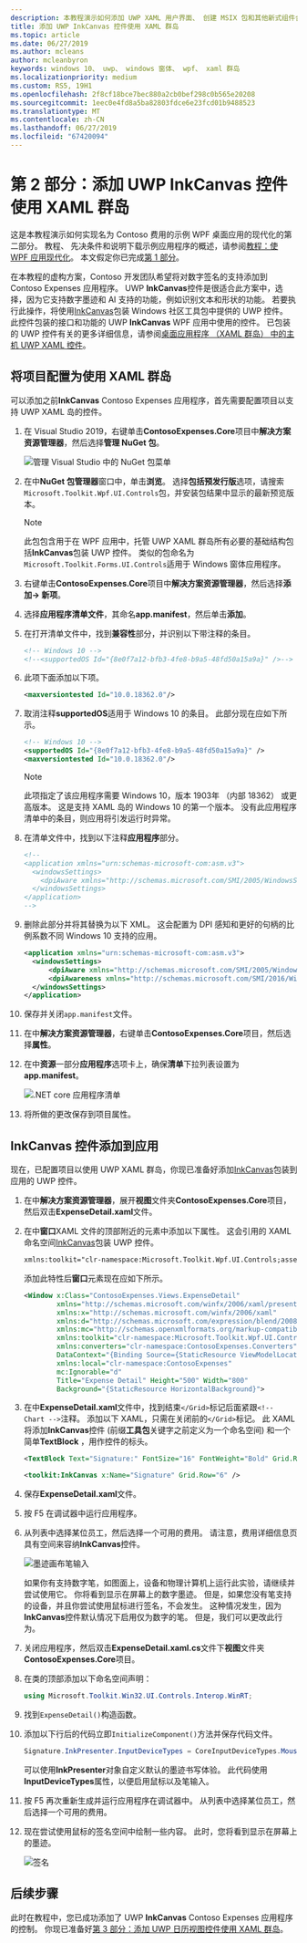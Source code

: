 ```yaml
---
description: 本教程演示如何添加 UWP XAML 用户界面、 创建 MSIX 包和其他新式组件合并到 WPF 应用。
title: 添加 UWP InkCanvas 控件使用 XAML 群岛
ms.topic: article
ms.date: 06/27/2019
ms.author: mcleans
author: mcleanbyron
keywords: windows 10、 uwp、 windows 窗体、 wpf、 xaml 群岛
ms.localizationpriority: medium
ms.custom: RS5, 19H1
ms.openlocfilehash: 2f8cf18bce7bec880a2cb0bef298c0b565e20208
ms.sourcegitcommit: 1eec0e4fd8a5ba82803fdce6e23fcd01b9488523
ms.translationtype: MT
ms.contentlocale: zh-CN
ms.lasthandoff: 06/27/2019
ms.locfileid: "67420094"
---
```

# <a name="part-2-add-a-uwp-inkcanvas-control-using-xaml-islands"></a>第 2 部分：添加 UWP InkCanvas 控件使用 XAML 群岛

这是本教程演示如何实现名为 Contoso 费用的示例 WPF 桌面应用的现代化的第二部分。 教程、 先决条件和说明下载示例应用程序的概述，请参阅[教程：使 WPF 应用现代化](modernize-wpf-tutorial.md)。 本文假定你已完成[第 1 部分](modernize-wpf-tutorial-1.md)。

在本教程的虚构方案，Contoso 开发团队希望将对数字签名的支持添加到 Contoso Expenses 应用程序。 UWP **InkCanvas**控件是很适合此方案中，选择，因为它支持数字墨迹和 AI 支持的功能，例如识别文本和形状的功能。 若要执行此操作，将使用[InkCanvas](https://docs.microsoft.com/windows/communitytoolkit/controls/wpf-winforms/inkcanvas)包装 Windows 社区工具包中提供的 UWP 控件。 此控件包装的接口和功能的 UWP **InkCanvas** WPF 应用中使用的控件。 已包装的 UWP 控件有关的更多详细信息，请参阅[桌面应用程序 （XAML 群岛） 中的主机 UWP XAML 控件](xaml-islands.md)。

## <a name="configure-the-project-to-use-xaml-islands"></a>将项目配置为使用 XAML 群岛

可以添加之前**InkCanvas** Contoso Expenses 应用程序，首先需要配置项目以支持 UWP XAML 岛的控件。

1. 在 Visual Studio 2019，右键单击**ContosoExpenses.Core**项目中**解决方案资源管理器**，然后选择**管理 NuGet 包**。

    ![管理 Visual Studio 中的 NuGet 包菜单](images/wpf-modernize-tutorial//ManageNuGetPackages.png)

2. 在中**NuGet 包管理器**窗口中，单击**浏览**。 选择**包括预发行版**选项，请搜索`Microsoft.Toolkit.Wpf.UI.Controls`包，并安装包结果中显示的最新预览版本。

    > [!NOTE]
    > 此包包含用于在 WPF 应用中，托管 UWP XAML 群岛所有必要的基础结构包括**InkCanvas**包装 UWP 控件。 类似的包命名为`Microsoft.Toolkit.Forms.UI.Controls`适用于 Windows 窗体应用程序。

3. 右键单击**ContosoExpenses.Core**项目中**解决方案资源管理器**，然后选择**添加-> 新项**。

4. 选择**应用程序清单文件**，其命名**app.manifest**，然后单击**添加**。

5. 在打开清单文件中，找到**兼容性**部分，并识别以下带注释的条目。

    ```xml
    <!-- Windows 10 -->
    <!--<supportedOS Id="{8e0f7a12-bfb3-4fe8-b9a5-48fd50a15a9a}" />-->
    ```

6. 此项下面添加以下项。

    ```xml
    <maxversiontested Id="10.0.18362.0"/>
    ```

7. 取消注释**supportedOS**适用于 Windows 10 的条目。 此部分现在应如下所示。

    ```xml
    <!-- Windows 10 -->
    <supportedOS Id="{8e0f7a12-bfb3-4fe8-b9a5-48fd50a15a9a}" />
    <maxversiontested Id="10.0.18362.0"/>
    ```

    > [!NOTE]
    > 此项指定了该应用程序需要 Windows 10，版本 1903年 （内部 18362） 或更高版本。 这是支持 XAML 岛的 Windows 10 的第一个版本。 没有此应用程序清单中的条目，则应用将引发运行时异常。

8. 在清单文件中，找到以下注释**应用程序**部分。

    ```xml
    <!--
    <application xmlns="urn:schemas-microsoft-com:asm.v3">
      <windowsSettings>
        <dpiAware xmlns="http://schemas.microsoft.com/SMI/2005/WindowsSettings">true</dpiAware>
      </windowsSettings>
    </application>
    -->
    ```

9. 删除此部分并将其替换为以下 XML。 这会配置为 DPI 感知和更好的句柄的比例系数不同 Windows 10 支持的应用。

    ```xml
    <application xmlns="urn:schemas-microsoft-com:asm.v3">
      <windowsSettings>
          <dpiAware xmlns="http://schemas.microsoft.com/SMI/2005/WindowsSettings">true/PM</dpiAware>
          <dpiAwareness xmlns="http://schemas.microsoft.com/SMI/2016/WindowsSettings">PerMonitorV2, PerMonitor</dpiAwareness>
      </windowsSettings>
    </application>
    ```

10. 保存并关闭`app.manifest`文件。

12. 在中**解决方案资源管理器**，右键单击**ContosoExpenses.Core**项目，然后选择**属性**。

13. 在中**资源**一部分**应用程序**选项卡上，确保**清单**下拉列表设置为**app.manifest**。

    ![.NET core 应用程序清单](images/wpf-modernize-tutorial/NetCoreAppManifest.png)

16. 将所做的更改保存到项目属性。

## <a name="add-an-inkcanvas-control-to-the-app"></a>InkCanvas 控件添加到应用

现在，已配置项目以使用 UWP XAML 群岛，你现已准备好添加[InkCanvas](https://docs.microsoft.com/windows/communitytoolkit/controls/wpf-winforms/inkcanvas)包装到应用的 UWP 控件。

1. 在中**解决方案资源管理器**，展开**视图**文件夹**ContosoExpenses.Core**项目，然后双击**ExpenseDetail.xaml**文件。

2. 在中**窗口**XAML 文件的顶部附近的元素中添加以下属性。 这会引用的 XAML 命名空间[InkCanvas](https://docs.microsoft.com/windows/communitytoolkit/controls/wpf-winforms/inkcanvas)包装 UWP 控件。

    ```xml
    xmlns:toolkit="clr-namespace:Microsoft.Toolkit.Wpf.UI.Controls;assembly=Microsoft.Toolkit.Wpf.UI.Controls"
    ```

    添加此特性后**窗口**元素现在应如下所示。

    ```xml
    <Window x:Class="ContosoExpenses.Views.ExpenseDetail"
            xmlns="http://schemas.microsoft.com/winfx/2006/xaml/presentation"
            xmlns:x="http://schemas.microsoft.com/winfx/2006/xaml"
            xmlns:d="http://schemas.microsoft.com/expression/blend/2008"
            xmlns:mc="http://schemas.openxmlformats.org/markup-compatibility/2006"
            xmlns:toolkit="clr-namespace:Microsoft.Toolkit.Wpf.UI.Controls;assembly=Microsoft.Toolkit.Wpf.UI.Controls"
            xmlns:converters="clr-namespace:ContosoExpenses.Converters"
            DataContext="{Binding Source={StaticResource ViewModelLocator}, Path=ExpensesDetailViewModel}"
            xmlns:local="clr-namespace:ContosoExpenses"
            mc:Ignorable="d"
            Title="Expense Detail" Height="500" Width="800"
            Background="{StaticResource HorizontalBackground}">
    ```

4. 在中**ExpenseDetail.xaml**文件中，找到结束`</Grid>`标记后面紧跟`<!-- Chart -->`注释。 添加以下 XAML，只需在关闭前的`</Grid>`标记。 此 XAML 将添加**InkCanvas**控件 (前缀**工具包**关键字之前定义为一个命名空间) 和一个简单**TextBlock** ，用作控件的标头。

    ```xml
    <TextBlock Text="Signature:" FontSize="16" FontWeight="Bold" Grid.Row="5" />

    <toolkit:InkCanvas x:Name="Signature" Grid.Row="6" />
    ```

5. 保存**ExpenseDetail.xaml**文件。

6. 按 F5 在调试器中运行应用程序。

7. 从列表中选择某位员工，然后选择一个可用的费用。 请注意，费用详细信息页具有空间来容纳**InkCanvas**控件。

    ![墨迹画布笔输入](images/wpf-modernize-tutorial/InkCanvasPenOnly.png)

    如果你有支持数字笔，如图面上，设备和物理计算机上运行此实验，请继续并尝试使用它。 你将看到显示在屏幕上的数字墨迹。 但是，如果您没有笔支持的设备，并且你尝试使用鼠标进行签名，不会发生。 这种情况发生，因为**InkCanvas**控件默认情况下启用仅为数字的笔。 但是，我们可以更改此行为。

8. 关闭应用程序，然后双击**ExpenseDetail.xaml.cs**文件下**视图**文件夹**ContosoExpenses.Core**项目。

9. 在类的顶部添加以下命名空间声明：

    ```csharp
    using Microsoft.Toolkit.Win32.UI.Controls.Interop.WinRT;
    ```

10. 找到`ExpenseDetail()`构造函数。

11. 添加以下行后的代码立即`InitializeComponent()`方法并保存代码文件。

    ```csharp
    Signature.InkPresenter.InputDeviceTypes = CoreInputDeviceTypes.Mouse | CoreInputDeviceTypes.Pen;
    ```

    可以使用**InkPresenter**对象自定义默认的墨迹书写体验。 此代码使用**InputDeviceTypes**属性，以便启用鼠标以及笔输入。

12. 按 F5 再次重新生成并运行应用程序在调试器中。 从列表中选择某位员工，然后选择一个可用的费用。

13. 现在尝试使用鼠标的签名空间中绘制一些内容。 此时，您将看到显示在屏幕上的墨迹。

    ![签名](images/wpf-modernize-tutorial/Signature.png)

## <a name="next-steps"></a>后续步骤

此时在教程中，您已成功添加了 UWP **InkCanvas** Contoso Expenses 应用程序的控制。 你现已准备好[第 3 部分：添加 UWP 日历视图控件使用 XAML 群岛](modernize-wpf-tutorial-3.md)。
